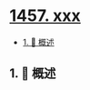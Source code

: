 # [1457. xxx](https://github.com/Tdahuyou/TNotes.leetcode/tree/main/notes/1457.%20xxx)

<!-- region:toc -->

- [1. 📝 概述](#1--概述)

<!-- endregion:toc -->

## 1. 📝 概述
